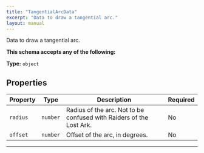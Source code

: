 ```yaml
---
title: "TangentialArcData"
excerpt: "Data to draw a tangential arc."
layout: manual
---
```


Data to draw a tangential arc.





**This schema accepts any of the following:**




**Type:** `object`





## Properties

| Property | Type | Description | Required |
|----------|------|-------------|----------|
| `radius` |`number`| Radius of the arc. Not to be confused with Raiders of the Lost Ark. | No |
| `offset` |`number`| Offset of the arc, in degrees. | No |


----





